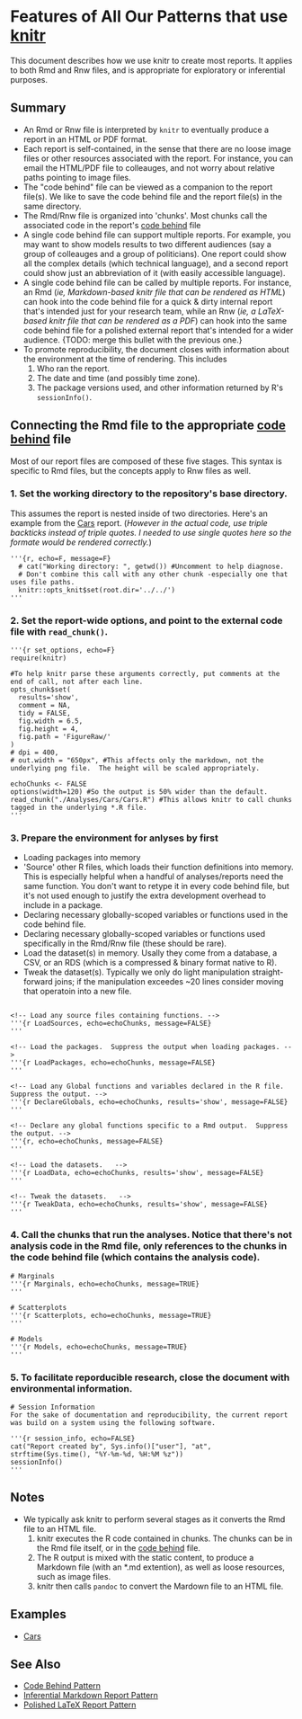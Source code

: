 Features of All Our Patterns that use [knitr](http://yihui.name/knitr/)
================
This document describes how we use knitr to create most reports.  It applies to both Rmd and Rnw files, and is appropriate for exploratory or inferential purposes.

## Summary
 * An Rmd or Rnw file is interpreted by `knitr` to eventually produce a report in an HTML or PDF format.
 * Each report is self-contained, in the sense that there are no loose image files or other resources associated with the report.  For instance, you can email the HTML/PDF file to colleauges, and not worry about relative paths pointing to image files.
 * The "code behind" file can be viewed as a companion to the report file(s).  We like to save the code behind file and the report file(s) in the same directory. 
 * The Rmd/Rnw file is organized into 'chunks'.  Most chunks call the associated code in the report's [code behind](./DocumentationPatterns/CodeBehind.md) file
 * A single code behind file can support multiple reports.  For example, you may want to show models results to two different audiences (say a group of colleauges and a group of politicians).  One report could show all the complex details (which technical language), and a second report could show just an abbreviation of it (with easily accessible language).
 * A single code behind file can be called by multiple reports.  For instance, an Rmd (*ie, Markdown-based knitr file that can be rendered as HTML*) can hook into the code behind file for a quick & dirty internal report that's intended just for your research team, while an Rnw (*ie, a LaTeX-based knitr file that can be rendered as a PDF*) can hook into the same code behind file for a polished external report that's intended for a wider audience. {TODO: merge this bullet with the previous one.}
 * To promote reproducibility, the document closes with information about the environment at the time of rendering.  This includes
    1. Who ran the report.
    2. The date and time (and possibly time zone).
    3. The package versions used, and other information returned by R's `sessionInfo()`.
 
## Connecting the Rmd file to the appropriate [code behind](./DocumentationPatterns/CodeBehind.md) file
Most of our report files are composed of these five stages.  This syntax is specific to Rmd files, but the concepts apply to Rnw files as well.

### 1. Set the working directory to the repository's base directory.
This assumes the report is nested inside of two directories.  Here's an example from the [Cars](./Analyses/Cars/Cars.Rmd) report.  (*However in the actual code, use triple backticks instead of triple quotes.  I needed to use single quotes here so the formate would be rendered correctly.*)

```
'''{r, echo=F, message=F} 
  # cat("Working directory: ", getwd()) #Uncomment to help diagnose.
  # Don't combine this call with any other chunk -especially one that uses file paths.
  knitr::opts_knit$set(root.dir='../../')  
'''
```

### 2. Set the report-wide options, and point to the external code file with `read_chunk()`.

```
'''{r set_options, echo=F}
require(knitr)

#To help knitr parse these arguments correctly, put comments at the end of call, not after each line. 
opts_chunk$set(
  results='show', 
  comment = NA, 
  tidy = FALSE,
  fig.width = 6.5, 
  fig.height = 4, 
  fig.path = 'FigureRaw/'
)
# dpi = 400,
# out.width = "650px", #This affects only the markdown, not the underlying png file.  The height will be scaled appropriately.

echoChunks <- FALSE
options(width=120) #So the output is 50% wider than the default.
read_chunk("./Analyses/Cars/Cars.R") #This allows knitr to call chunks tagged in the underlying *.R file.
'''
```

### 3. Prepare the environment for anlyses by first
   * Loading packages into memory
   * 'Source' other R files, which loads their function definitions into memory.  This is especially helpful when a handful of analyses/reports need the same function.  You don't want to retype it in every code behind file, but it's not used enough to justify the extra development overhead to include in a package.
   * Declaring necessary globally-scoped variables or functions used in the code behind file.
   * Declaring necessary globally-scoped variables or functions used specifically in the Rmd/Rnw file (these should be rare).
   * Load the dataset(s) in memory.  Usally they come from a database, a CSV, or an RDS (which is a compressed & binary format native to R).
   * Tweak the dataset(s).  Typically we only do light manipulation straight-forward joins; if the manipulation exceedes ~20 lines consider moving that operatoin into a new file.   

```

<!-- Load any source files containing functions. --> 
'''{r LoadSources, echo=echoChunks, message=FALSE}
'''

<!-- Load the packages.  Suppress the output when loading packages. --> 
'''{r LoadPackages, echo=echoChunks, message=FALSE}
'''

<!-- Load any Global functions and variables declared in the R file.  Suppress the output. --> 
'''{r DeclareGlobals, echo=echoChunks, results='show', message=FALSE}
'''

<!-- Declare any global functions specific to a Rmd output.  Suppress the output. --> 
'''{r, echo=echoChunks, message=FALSE}
'''

<!-- Load the datasets.   -->
'''{r LoadData, echo=echoChunks, results='show', message=FALSE}
'''

<!-- Tweak the datasets.   -->
'''{r TweakData, echo=echoChunks, results='show', message=FALSE}
'''
```

### 4. Call the chunks that run the analyses.  Notice that there's not analysis code in the Rmd file, only references to the chunks in the code behind file (which contains the analysis code).
```
# Marginals
'''{r Marginals, echo=echoChunks, message=TRUE}
'''

# Scatterplots
'''{r Scatterplots, echo=echoChunks, message=TRUE}
'''

# Models
'''{r Models, echo=echoChunks, message=TRUE}
'''
```

### 5. To facilitate reporducible research, close the document with environmental information.

```
# Session Information
For the sake of documentation and reproducibility, the current report was build on a system using the following software.

'''{r session_info, echo=FALSE}
cat("Report created by", Sys.info()["user"], "at", strftime(Sys.time(), "%Y-%m-%d, %H:%M %z"))
sessionInfo()
'''
```

## Notes
 * We typically ask knitr to perform several stages as it converts the Rmd file to an HTML file.
     1. knitr executes the R code contained in chunks.  The chunks can be in the Rmd file itself, or in the [code behind](./DocumentationPatterns/CodeBehind.md) file.
     2. The R output is mixed with the static content, to produce a Markdown file (with an *.md extention), as well as loose resources, such as image files.
     3. knitr then calls `pandoc` to convert the Mardown file to an HTML file.

 
## Examples
* [Cars](./Analyses/Cars/Cars.Rmd)

## See Also
* [Code Behind Pattern](./DocumentationPatterns/CodeBehind.md)
* [Inferential Markdown Report Pattern](./DocumentationPatterns/MarkdownReportInferential.md)
* [Polished LaTeX Report Pattern](./DocumentationPatterns/LatexReportPolished.md)
